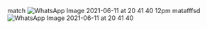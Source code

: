 match
![WhatsApp Image 2021-06-11 at 20 41 40](https://user-images.githubusercontent.com/85796522/121779822-3563fc00-cbbb-11eb-8fb7-12d1bf09549a.jpeg)
12pm matafffsd
![WhatsApp Image 2021-06-11 at 20 41 40](https://user-images.githubusercontent.com/85796522/121780496-3cd8d480-cbbe-11eb-9842-97d0af4fe10e.jpeg)
